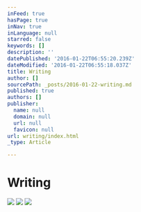 ```yaml
---
inFeed: true
hasPage: true
inNav: true
inLanguage: null
starred: false
keywords: []
description: ''
datePublished: '2016-01-22T06:55:20.239Z'
dateModified: '2016-01-22T06:55:18.037Z'
title: Writing
author: []
sourcePath: _posts/2016-01-22-writing.md
published: true
authors: []
publisher:
  name: null
  domain: null
  url: null
  favicon: null
url: writing/index.html
_type: Article

---
```

# Writing
![](https://the-grid-user-content.s3-us-west-2.amazonaws.com/2fe0b5db-f918-413f-bbad-3ab9e8f164c8.png)
![](https://the-grid-user-content.s3-us-west-2.amazonaws.com/a8adbd08-d0e1-4c90-be78-758551e8ee84.jpg)
![](https://the-grid-user-content.s3-us-west-2.amazonaws.com/26dd3349-7fb2-4fa2-a53e-d4d0f8e0b5f7.jpg)